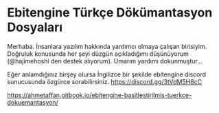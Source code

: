 # Ebitengine Türkçe Dökümantasyon Dosyaları

Merhaba.
İnsanlara yazılım hakkında yardımcı olmaya çalışan birisiyim.
Doğruluk konusunda her şeyi düzgün açıkladığımı düşünüyorum (@hajimehoshi den destek alıyorum).
Umarım yardımı dokunmuştur...

Eğer anlamdığınız birşey olursa İngilizce bir şekilde ebitengine discord sunucusunda özgürce sorabilirsiniz.
https://discord.gg/3tVdM5H8cC

https://ahmetaffan.gitbook.io/ebitengine-basitlestirilmis-tuerkce-dokuemantasyon/
